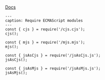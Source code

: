 [Docs](https://github.com/mnaoumov/obsidian-codescript-toolkit/blob/main/docs/esm.md)

```code-button
---
caption: Require ECMAScript modules
---
const { cjs } = require('/cjs.cjs');
cjs();

const { mjs } = require('/mjs.mjs');
mjs();

const { jsAsCjs } = require('/jsAsCjs.js');
jsAsCjs();

const { jsAsMjs } = require('/jsAsMjs.js');
jsAsMjs();
```
